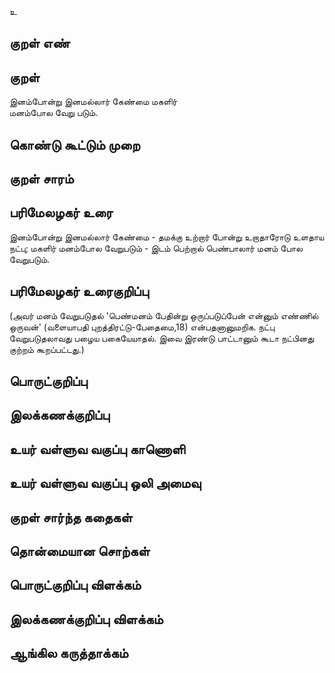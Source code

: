 உ

## குறள் எண் 


## குறள் 
இனம்போன்று இனமல்லார் கேண்மை மகளிர்  
மனம்போல வேறு படும்.

## கொண்டு கூட்டும் முறை


## குறள் சாரம் 


## பரிமேலழகர் உரை
இனம்போன்று இனமல்லார் கேண்மை - தமக்கு உற்றார் போன்று உறாதாரோடு உளதாய நட்பு; மகளிர் மனம்போல வேறுபடும் - இடம் பெற்றால் பெண்பாலார் மனம் போல வேறுபடும். 

## பரிமேலழகர் உரைகுறிப்பு   
(அவர் மனம் வேறுபடுதல் 'பெண்மனம் பேதின்று ஒருப்படுப்பேன் என்னும் எண்ணில் ஒருவன்' (வளையாபதி புறத்திரட்டு-பேதைமை,18) என்பதனானுமறிக. நட்பு வேறுபடுதலாவது பழைய பகையேயாதல். இவை இரண்டு பாட்டானும் கூடா நட்பினது குற்றம் கூறப்பட்டது.)

## பொருட்குறிப்பு 


## இலக்கணக்குறிப்பு  


## உயர் வள்ளுவ வகுப்பு காணொளி


## உயர் வள்ளுவ வகுப்பு ஒலி அமைவு 

 
## குறள் சார்ந்த கதைகள் 


## தொன்மையான சொற்கள்


## பொருட்குறிப்பு விளக்கம்


## இலக்கணக்குறிப்பு விளக்கம்


## ஆங்கில கருத்தாக்கம் 


